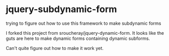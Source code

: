 # jquery-subdynamic-form
trying to figure out how to use this framework to make subdynamic forms


I forked this project from sroucheray/jquery-dynamic-form.
It looks like the guts are here to make dynamic forms containing dynamic subforms.

Can't quite figure out how to make it work yet.
